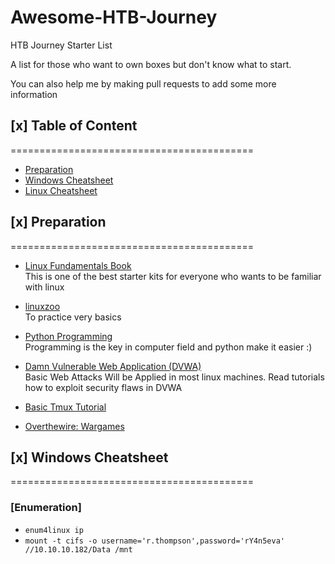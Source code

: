 # Awesome-HTB-Journey
HTB Journey Starter List <br/>

A list for those who want to own boxes but don't know what to start. <br/>

You can also help me by making pull requests to add some more information

## [x] Table of Content
==========================================
* [Preparation](#preparation)
* [Windows Cheatsheet](#windows-cheatsheet)
* [Linux Cheatsheet](#linux-cheatsheet)

## [x] Preparation [](#table-of-content)
==========================================

* [Linux Fundamentals Book](https://www.google.com/url?sa=t&rct=j&q=&esrc=s&source=web&cd=1&cad=rja&uact=8&ved=2ahUKEwie1PuhlJDnAhXZZSsKHQfLBioQFjAAegQIBhAB&url=http%3A%2F%2Flinux-training.be%2Flinuxfun.pdf&usg=AOvVaw1x8_hp3Va5GA-f7IGeY4vv) <br/>
        This is one of the best starter kits for everyone who wants to be familiar with linux

* [linuxzoo](https://linuxzoo.net/) <br/>
        To practice very basics
 
* [Python Programming](https://www.tutorialspoint.com/python/index.htm) <br/>
        Programming is the key in computer field and python make it easier :)
* [Damn Vulnerable Web Application (DVWA)](http://www.dvwa.co.uk/) <br/>
        Basic Web Attacks Will be Applied in most linux machines. Read tutorials how to exploit security flaws in DVWA

* [Basic Tmux Tutorial](https://www.google.com/url?sa=t&rct=j&q=&esrc=s&source=web&cd=1&cad=rja&uact=8&ved=2ahUKEwjV0vykk5DnAhWfgUsFHWMXDmAQyCkwAHoECAsQBA&url=https%3A%2F%2Fwww.youtube.com%2Fwatch%3Fv%3DLqehvpe_djs&usg=AOvVaw2loDz-oLBjGTTkISmE5d6G)
* [Overthewire: Wargames](https://overthewire.org/wargames/)

## [x] Windows Cheatsheet[](#table-of-content)
==========================================
### [Enumeration]
*  `enum4linux ip`
* `mount -t cifs -o username='r.thompson',password='rY4n5eva' //10.10.10.182/Data /mnt`

<script src="https://www.hackthebox.eu/badge/4314"></script>


